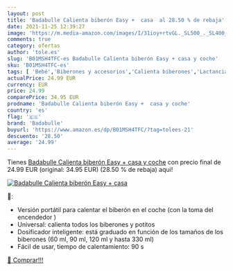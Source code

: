 ```yaml
---
layout: post
title: 'Badabulle Calienta biberón Easy +  casa  al 28.50 % de rebaja'
date: 2021-11-25 12:39:27
image: 'https://m.media-amazon.com/images/I/31ioy+rtvGL._SL500_._SL400_.jpg'
comments: true
category: ofertas
author: 'tole.es'
slug: 'B01MSH4TFC-es Badabulle Calienta biberón Easy + casa y coche'
sku: 'B01MSH4TFC-es'
tags: [ 'Bebé','Biberones y accesorios','Calienta biberones','Lactancia y alimentación','badabulle','biberón', ]
actualPrice: 24.99 EUR
currency: EUR
price: 24.99
comparePrice: 34.95 EUR
prodname: 'Badabulle Calienta biberón Easy +  casa y coche'
country: 'es'
flag: '🇪🇸'
brand: 'Badabulle'
buyurl: 'https://www.amazon.es/dp/B01MSH4TFC/?tag=tolees-21'
descuento: '28.50'
average: '24.99'
---
```


Tienes [Badabulle Calienta biberón Easy +  casa y coche](https://www.amazon.es/dp/B01MSH4TFC/?tag=tolees-21) con precio final de  24.99 EUR (original: 34.95 EUR) (28.50 %  de rebaja) aqui!

[![Badabulle Calienta biberón Easy +  casa ](https://m.media-amazon.com/images/I/31ioy+rtvGL._SL500_._SL400_.jpg)](https://www.amazon.es/dp/B01MSH4TFC/?tag=tolees-21)

🔎:

- Versión portátil para calentar el biberón en el coche (con la toma del encendedor )
- Universal: calienta todos los biberones y potitos
- Dosificador inteligente: está graduado en función de los tamaños de los biberones (60 ml, 90 ml, 120 ml y hasta 330 ml)
- Fácil de usar, tiempo de calentamiento: 90 s

[🛒 Comprar!!!](https://www.amazon.es/dp/B01MSH4TFC/?tag=tolees-21)
